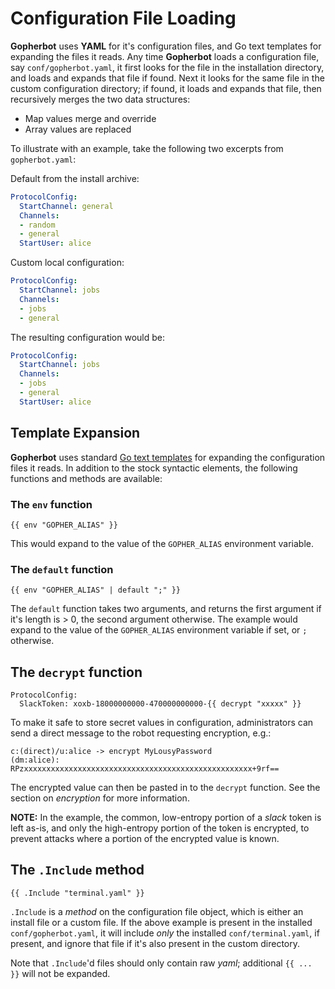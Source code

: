 # Configuration File Loading

**Gopherbot** uses **YAML** for it's configuration files, and Go text templates for expanding the files it reads. Any time **Gopherbot** loads a configuration file, say `conf/gopherbot.yaml`, it first looks for the file in the installation directory, and loads and expands that file if found. Next it looks for the same file in the custom configuration directory; if found, it loads and expands that file, then recursively merges the two data structures:
* Map values merge and override
* Array values are replaced

To illustrate with an example, take the following two excerpts from `gopherbot.yaml`:

Default from the install archive:
```yaml
ProtocolConfig:
  StartChannel: general
  Channels:
  - random
  - general
  StartUser: alice
```

Custom local configuration:
```yaml
ProtocolConfig:
  StartChannel: jobs
  Channels:
  - jobs
  - general
```

The resulting configuration would be:
```yaml
ProtocolConfig:
  StartChannel: jobs
  Channels:
  - jobs
  - general
  StartUser: alice
```

## Template Expansion

**Gopherbot** uses standard [Go text templates](https://golang.org/pkg/text/template) for expanding the configuration files it reads. In addition to the stock syntactic elements, the following functions and methods are available:

### The `env` function

```
{{ env "GOPHER_ALIAS" }}
```

This would expand to the value of the `GOPHER_ALIAS` environment variable.

### The `default` function

```
{{ env "GOPHER_ALIAS" | default ";" }}
```

The `default` function takes two arguments, and returns the first argument if it's length is > 0, the second argument otherwise. The example would expand to the value of the `GOPHER_ALIAS` environment variable if set, or `;` otherwise.

## The `decrypt` function

```
ProtocolConfig:
  SlackToken: xoxb-18000000000-470000000000-{{ decrypt "xxxxx" }}
```

To make it safe to store secret values in configuration, administrators can send a direct message to the robot requesting encryption, e.g.:

```
c:(direct)/u:alice -> encrypt MyLousyPassword
(dm:alice): RPzxxxxxxxxxxxxxxxxxxxxxxxxxxxxxxxxxxxxxxxxxxxxxxxxxxx+9rf==
```

The encrypted value can then be pasted in to the `decrypt` function. See the section on *encryption* for more information.

**NOTE:** In the example, the common, low-entropy portion of a *slack* token is left as-is, and only the high-entropy portion of the token is encrypted, to prevent attacks where a portion of the encrypted value is known.

## The `.Include` method

```
{{ .Include "terminal.yaml" }}
```

`.Include` is a *method* on the configuration file object, which is either an install file or a custom file. If the above example is present in the installed `conf/gopherbot.yaml`, it will include *only* the installed `conf/terminal.yaml`, if present, and ignore that file if it's also present in the custom directory.

Note that `.Include`'d files should only contain raw *yaml*; additional `{{ ... }}` will not be expanded.
